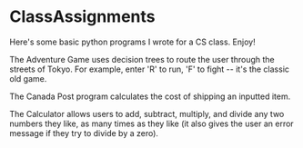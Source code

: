 # ClassAssignments
Here's some basic python programs I wrote for a CS class. Enjoy!

The Adventure Game uses decision trees to route the user through the streets of Tokyo. For example, enter 'R' to run, 'F' to fight -- it's the classic old game.

The Canada Post program calculates the cost of shipping an inputted item.

The Calculator allows users to add, subtract, multiply, and divide any two numbers they like, as many times as they like (it also gives the user an error message if they try to divide by a zero).
